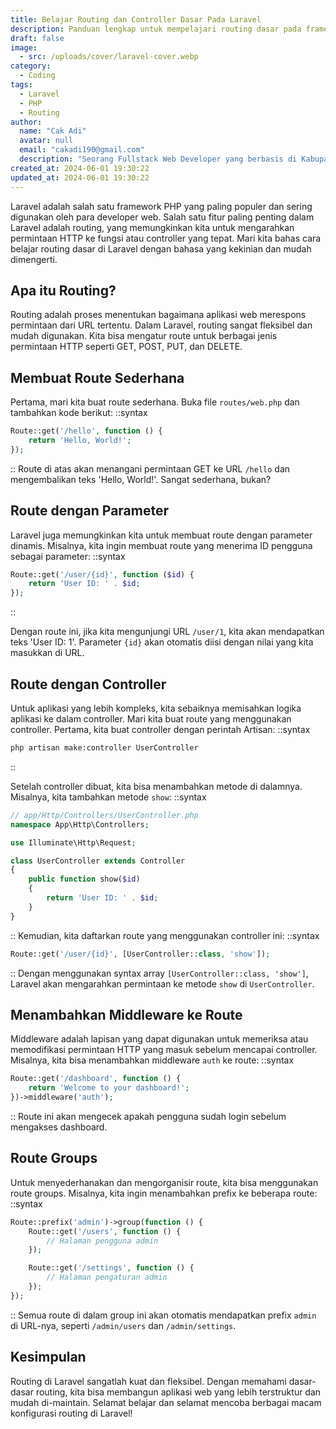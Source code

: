 ```yaml
---
title: Belajar Routing dan Controller Dasar Pada Laravel
description: Panduan lengkap untuk mempelajari routing dasar pada framework Laravel. Artikel ini membahas cara membuat route sederhana, route dengan parameter, route dengan controller, penggunaan middleware, dan route groups dengan bahasa yang kekinian.
draft: false
image:
  - src: /uploads/cover/laravel-cover.webp
category:
  - Coding
tags:
  - Laravel
  - PHP
  - Routing
author:
  name: "Cak Adi"
  avatar: null
  email: "cakadi190@gmail.com"
  description: "Seorang Fullstack Web Developer yang berbasis di Kabupaten Ngawi yang suka sekali dengan desain dan juga hal yang berbau teknologi."
created_at: 2024-06-01 19:30:22
updated_at: 2024-06-01 19:30:22
---
```


Laravel adalah salah satu framework PHP yang paling populer dan sering digunakan oleh para developer web. Salah satu fitur paling penting dalam Laravel adalah routing, yang memungkinkan kita untuk mengarahkan permintaan HTTP ke fungsi atau controller yang tepat. Mari kita bahas cara belajar routing dasar di Laravel dengan bahasa yang kekinian dan mudah dimengerti.

## Apa itu Routing?

Routing adalah proses menentukan bagaimana aplikasi web merespons permintaan dari URL tertentu. Dalam Laravel, routing sangat fleksibel dan mudah digunakan. Kita bisa mengatur route untuk berbagai jenis permintaan HTTP seperti GET, POST, PUT, dan DELETE.

## Membuat Route Sederhana

Pertama, mari kita buat route sederhana. Buka file `routes/web.php` dan tambahkan kode berikut:
::syntax

```php
Route::get('/hello', function () {
    return 'Hello, World!';
});
```

::
Route di atas akan menangani permintaan GET ke URL `/hello` dan mengembalikan teks 'Hello, World!'. Sangat sederhana, bukan?

## Route dengan Parameter

Laravel juga memungkinkan kita untuk membuat route dengan parameter dinamis. Misalnya, kita ingin membuat route yang menerima ID pengguna sebagai parameter:
::syntax

```php
Route::get('/user/{id}', function ($id) {
    return 'User ID: ' . $id;
});
```

::

Dengan route ini, jika kita mengunjungi URL `/user/1`, kita akan mendapatkan teks 'User ID: 1'. Parameter `{id}` akan otomatis diisi dengan nilai yang kita masukkan di URL.

## Route dengan Controller

Untuk aplikasi yang lebih kompleks, kita sebaiknya memisahkan logika aplikasi ke dalam controller. Mari kita buat route yang menggunakan controller. Pertama, kita buat controller dengan perintah Artisan:
::syntax

```bash
php artisan make:controller UserController
```

::

Setelah controller dibuat, kita bisa menambahkan metode di dalamnya. Misalnya, kita tambahkan metode `show`:
::syntax

```php
// app/Http/Controllers/UserController.php
namespace App\Http\Controllers;

use Illuminate\Http\Request;

class UserController extends Controller
{
    public function show($id)
    {
        return 'User ID: ' . $id;
    }
}
```

::
Kemudian, kita daftarkan route yang menggunakan controller ini:
::syntax

```php
Route::get('/user/{id}', [UserController::class, 'show']);
```

::
Dengan menggunakan syntax array `[UserController::class, 'show']`, Laravel akan mengarahkan permintaan ke metode `show` di `UserController`.

## Menambahkan Middleware ke Route

Middleware adalah lapisan yang dapat digunakan untuk memeriksa atau memodifikasi permintaan HTTP yang masuk sebelum mencapai controller. Misalnya, kita bisa menambahkan middleware `auth` ke route:
::syntax

```php
Route::get('/dashboard', function () {
    return 'Welcome to your dashboard!';
})->middleware('auth');
```

::
Route ini akan mengecek apakah pengguna sudah login sebelum mengakses dashboard.

## Route Groups

Untuk menyederhanakan dan mengorganisir route, kita bisa menggunakan route groups. Misalnya, kita ingin menambahkan prefix ke beberapa route:
::syntax

```php
Route::prefix('admin')->group(function () {
    Route::get('/users', function () {
        // Halaman pengguna admin
    });

    Route::get('/settings', function () {
        // Halaman pengaturan admin
    });
});
```

::
Semua route di dalam group ini akan otomatis mendapatkan prefix `admin` di URL-nya, seperti `/admin/users` dan `/admin/settings`.

## Kesimpulan

Routing di Laravel sangatlah kuat dan fleksibel. Dengan memahami dasar-dasar routing, kita bisa membangun aplikasi web yang lebih terstruktur dan mudah di-maintain. Selamat belajar dan selamat mencoba berbagai macam konfigurasi routing di Laravel!
